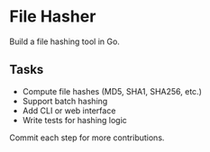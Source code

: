 # File Hasher

Build a file hashing tool in Go.

## Tasks
- Compute file hashes (MD5, SHA1, SHA256, etc.)
- Support batch hashing
- Add CLI or web interface
- Write tests for hashing logic

Commit each step for more contributions.
